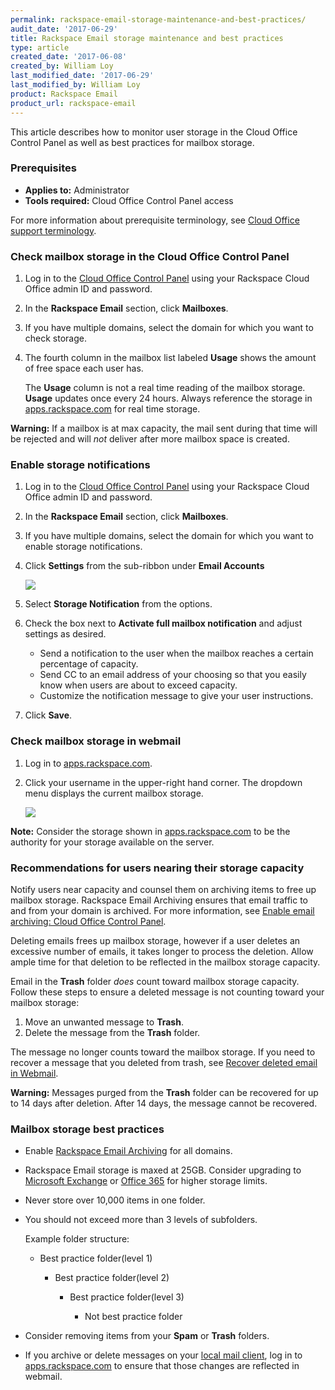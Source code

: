 ```yaml
---
permalink: rackspace-email-storage-maintenance-and-best-practices/
audit_date: '2017-06-29'
title: Rackspace Email storage maintenance and best practices
type: article
created_date: '2017-06-08'
created_by: William Loy
last_modified_date: '2017-06-29'
last_modified_by: William Loy
product: Rackspace Email
product_url: rackspace-email
---
```


This article describes how to monitor user storage in the Cloud Office Control Panel as well as best practices for mailbox storage.

### Prerequisites

- **Applies to:** Administrator
- **Tools required:**  Cloud Office Control Panel access

For more information about prerequisite terminology, see [Cloud Office support terminology](/how-to/cloud-office-support-terminology).

### Check mailbox storage in the Cloud Office Control Panel

1. Log in to the [Cloud Office Control Panel](https://cp.rackspace.com/Login.aspx?ReturnUrl=%2f "Cloud Office Control Panel") using your Rackspace Cloud Office admin ID and password.
2. In the **Rackspace Email** section, click **Mailboxes**.
3. If you have multiple domains, select the domain for which you want to check storage.
4. The fourth column in the mailbox list labeled **Usage** shows the amount of free space each user has.

   The **Usage** column is not a real time reading of the mailbox storage. **Usage** updates once every 24 hours. Always reference the storage in [apps.rackspace.com](https://apps.rackspace.com/index.php) for real time storage.

**Warning:** If a mailbox is at max capacity, the mail sent during that time will be rejected and will *not* deliver after more mailbox space is created.

### Enable storage notifications

1. Log in to the [Cloud Office Control Panel](https://cp.rackspace.com/Login.aspx?ReturnUrl=%2f "Cloud Office Control Panel") using your Rackspace Cloud Office admin ID and password.
2. In the **Rackspace Email** section, click **Mailboxes**.
3. If you have multiple domains, select the domain for which you want to enable storage notifications.
3. Click **Settings** from the sub-ribbon under **Email Accounts**

   <img src="{% asset_path rackspace-email/rackspace-email-storage-maintenance-and-best-practices/RSEstorageNotificationsSC1.png %}" />

4. Select **Storage Notification** from the options.
5. Check the box next to **Activate full mailbox notification** and adjust settings as desired.

    - Send a notification to the user when the mailbox reaches a certain percentage of capacity.
    - Send CC to an email address of your choosing so that you easily know when users are about to exceed capacity.
    - Customize the notification message to give your user instructions.  

6. Click **Save**.

### Check mailbox storage in webmail

1. Log in to [apps.rackspace.com](https://apps.rackspace.com/index.php).
2. Click your username in the upper-right hand corner. The dropdown menu displays the current mailbox storage.

   <img src="{% asset_path rackspace-email/rackspace-email-storage-maintenance-and-best-practices/RSEstorageWebmailSC1.png %}" />

**Note:** Consider the storage shown in [apps.rackspace.com](https://apps.rackspace.com/index.php) to be the authority for your storage available on the server.

### Recommendations for users nearing their storage capacity

Notify users near capacity and counsel them on archiving items to free up mailbox storage. Rackspace Email Archiving ensures that email traffic to and from your domain is archived. For more information, see [Enable email archiving: Cloud Office Control Panel](/how-to/enable-email-archiving-cloud-office-control-panel/).

Deleting emails frees up mailbox storage, however if a user deletes an excessive number of emails, it takes longer to process the deletion. Allow ample time for that deletion to be reflected in the mailbox storage capacity.

Email in the **Trash** folder *does* count toward mailbox storage capacity. Follow these steps to ensure a deleted message is not counting toward your mailbox storage:

1. Move an unwanted message to **Trash**.
2. Delete the message from the **Trash** folder.   

The message no longer counts toward the mailbox storage. If you need to recover a message that you deleted from trash, see [Recover deleted email in Webmail](/how-to/recover-deleted-email-in-webmail/).

**Warning:** Messages purged from the **Trash** folder can be recovered for up to 14 days after deletion. After 14 days, the message cannot be recovered.

### Mailbox storage best practices

- Enable [Rackspace Email Archiving](/how-to/enable-email-archiving-cloud-office-control-panel/) for all domains.    
- Rackspace Email storage is maxed at 25GB. Consider upgrading to [Microsoft Exchange](https://www.rackspace.com/email-hosting/hosted-exchange) or [Office 365](https://www.rackspace.com/office-365) for higher storage limits.
- Never store over 10,000 items in one folder.
- You should not exceed more than 3 levels of subfolders.

   Example folder structure:

    - Best practice folder(level 1)

        - Best practice folder(level 2)

            - Best practice folder(level 3)

                - Not best practice folder

- Consider removing items from your **Spam** or **Trash** folders.
- If you archive or delete messages on your [local mail client](/how-to/cloud-office-support-terminology/#cloud-office-terminology), log in to [apps.rackspace.com](https://apps.rackspace.com/index.php) to ensure that those changes are reflected in webmail.
